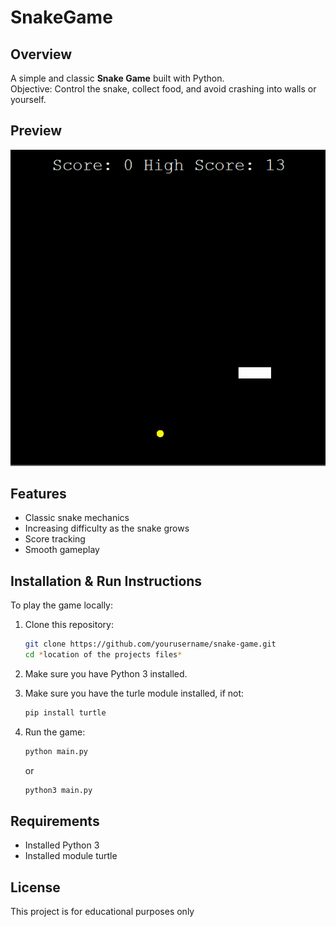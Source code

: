 # SnakeGame

## Overview

A simple and classic **Snake Game** built with Python.  
Objective: Control the snake, collect food, and avoid crashing into walls or yourself.

## Preview

![Snake Game Demo](snake_game_preview.gif)

## Features

- Classic snake mechanics
- Increasing difficulty as the snake grows
- Score tracking
- Smooth gameplay

## Installation & Run Instructions

To play the game locally:

1. Clone this repository:
   ```bash
   git clone https://github.com/yourusername/snake-game.git
   cd *location of the projects files*
   ```
2. Make sure you have Python 3 installed.
   
3. Make sure you have the turle module installed, if not:
   ```bash   
   pip install turtle
   ```   
5. Run the game:
   ```bash
   python main.py
   ```
   or
   ```bash
   python3 main.py
   ```
## Requirements

- Installed Python 3
- Installed module turtle

## License

This project is for educational purposes only
